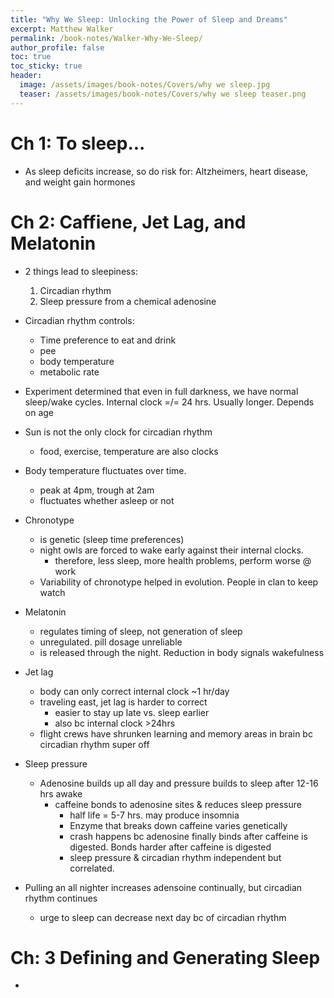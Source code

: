 ```yaml
---
title: "Why We Sleep: Unlocking the Power of Sleep and Dreams"
excerpt: Matthew Walker
permalink: /book-notes/Walker-Why-We-Sleep/
author_profile: false
toc: true
toc_sticky: true
header:
  image: /assets/images/book-notes/Covers/why we sleep.jpg
  teaser: /assets/images/book-notes/Covers/why we sleep teaser.png
---
```


# Ch 1: To sleep...

- As sleep deficits increase, so do risk for: Altzheimers, heart disease, and weight gain hormones

# Ch 2: Caffiene, Jet Lag, and Melatonin

- 2 things lead to sleepiness: 
  1. Circadian rhythm
  2. Sleep pressure from a chemical adenosine
- Circadian rhythm controls:
  - Time preference to eat and drink
  - pee
  - body temperature
  - metabolic rate
- Experiment determined that even in full darkness, we have normal sleep/wake cycles. Internal clock =/= 24 hrs. Usually longer. Depends on age
- Sun is not the only clock for circadian rhythm
  - food, exercise, temperature are also clocks
- Body temperature fluctuates over time. 
  - peak at 4pm, trough at 2am
  - fluctuates whether asleep or not

- Chronotype 
  - is genetic (sleep time preferences)
  - night owls are forced to wake early against their internal clocks. 
    - therefore, less sleep, more health problems, perform worse @ work
  - Variability of chronotype helped in evolution. People in clan to keep watch

- Melatonin 
  - regulates timing of sleep, not generation of sleep
  - unregulated. pill dosage unreliable
  - is released through the night. Reduction in body signals wakefulness

- Jet lag 
  - body can only correct internal clock ~1 hr/day
  - traveling east, jet lag is harder to correct
    - easier to stay up late vs. sleep earlier
    - also bc internal clock >24hrs
  - flight crews have shrunken learning and memory areas in brain bc circadian rhythm super off

- Sleep pressure
  - Adenosine builds up all day and pressure builds to sleep after 12-16 hrs awake
    - caffeine bonds to adenosine sites & reduces sleep pressure
      - half life = 5-7 hrs. may produce insomnia
      - Enzyme that breaks down caffeine varies genetically
      - crash happens bc adenosine finally binds after caffeine is digested. Bonds harder after caffeine is digested
      - sleep pressure & circadian rhythm independent but correlated. 

- Pulling an all nighter increases adensoine continually, but circadian rhythm continues
  - urge to sleep can decrease next day bc of circadian rhythm

# Ch: 3 Defining and Generating Sleep

- 